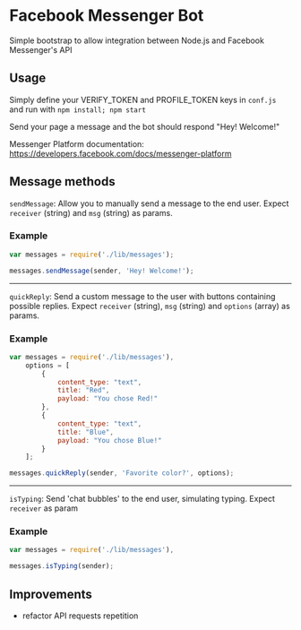 # Facebook Messenger Bot

Simple bootstrap to allow integration between Node.js and Facebook Messenger's API

## Usage

Simply define your VERIFY_TOKEN and PROFILE_TOKEN keys in `conf.js` and run with `npm install; npm start`

Send your page a message and the bot should respond "Hey! Welcome!"

Messenger Platform documentation: https://developers.facebook.com/docs/messenger-platform

## Message methods

`sendMessage`: Allow you to manually send a message to the end user. Expect `receiver` (string) and `msg` (string) as params.

### Example

```js
var messages = require('./lib/messages');

messages.sendMessage(sender, 'Hey! Welcome!');
```

---

`quickReply`: Send a custom message to the user with buttons containing possible replies. Expect `receiver` (string), `msg` (string) and `options` (array) as params.

### Example

```js
var messages = require('./lib/messages'),
    options = [
        {
            content_type: "text",
            title: "Red",
            payload: "You chose Red!"
        },
        {
            content_type: "text",
            title: "Blue",
            payload: "You chose Blue!"
        }
    ];

messages.quickReply(sender, 'Favorite color?', options);
```

---

`isTyping`: Send 'chat bubbles' to the end user, simulating typing. Expect `receiver` as param

### Example

```js
var messages = require('./lib/messages'),

messages.isTyping(sender);
```

## Improvements

- refactor API requests repetition